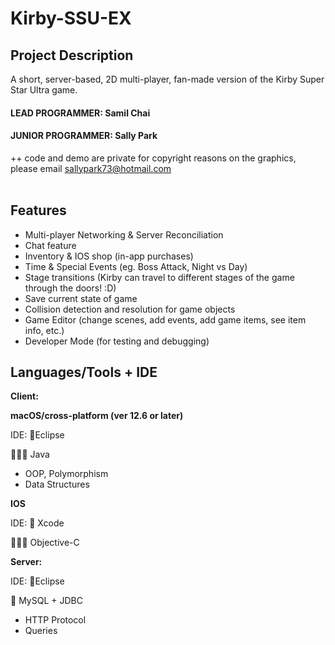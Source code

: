 # Kirby-SSU-EX

## Project Description
A short, server-based, 2D multi-player, fan-made version of the Kirby Super Star Ultra game.

#### LEAD PROGRAMMER: Samil Chai
#### JUNIOR PROGRAMMER: Sally Park

++ code and demo are private for copyright reasons on the graphics, please email sallypark73@hotmail.com
</br>
</br>

## Features
- Multi-player Networking & Server Reconciliation
- Chat feature
- Inventory & IOS shop (in-app purchases)
- Time & Special Events (eg. Boss Attack, Night vs Day)
- Stage transitions (Kirby can travel to different stages of the game through the doors! :D)
- Save current state of game
- Collision detection and resolution for game objects
- Game Editor (change scenes, add events, add game items, see item info, etc.)
- Developer Mode (for testing and debugging)

## Languages/Tools + IDE
**Client:**

**macOS/cross-platform (ver 12.6 or later)**

IDE: 📝Eclipse

👩🏻‍💻 Java

- OOP, Polymorphism
- Data Structures

**IOS**

IDE: 🔨 Xcode

👩🏻‍💻 Objective-C

**Server:**

IDE: 📝Eclipse

📮 MySQL + JDBC

- HTTP Protocol
- Queries
